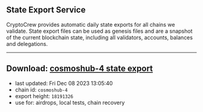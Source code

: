 ## State Export Service
CryptoCrew provides automatic daily state exports for all chains we validate. State export files can be used as genesis files and are a snapshot of the current blockchain state, including all validators, accounts, balances and delegations.

---
**Download: [cosmoshub-4 state export](https://dl.ccvalidators.com/SERVICE/cosmoshub/cosmoshub-4_export_18191326.json)**
---

- last updated: Fri Dec 08 2023 13:05:40
- chain id: `cosmoshub-4`
- export height: `18191326`
- use for: airdrops, local tests, chain recovery
